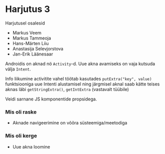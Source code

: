 # Harjutus 3

Harjutusel osalesid
- Markus Veem 
- Markus Tammeoja
- Hans-Märten Liiu
- Anastasija Selevjorstova
- Jan-Erik Läänesaar

Androidis on aknad nö `Activity`-d. Uue akna avamiseks on vaja kutsuda välja `Intent`.

Info liikumine activitite vahel töötab kasutades `putExtra("key", value)` funktsiooniga uue Intenti alustamisel ning järgmisel aknal saab kätte teises aknas läbi `getStringExtra()`, `getIntExtra` (vastavalt tüübile)

Veidi sarnane JS komponentide propsidega.

### Mis oli raske
- Aknade navigeerimine on võõra süsteemiga/meetodiga

### Mis oli kerge
- Uue akna loomine